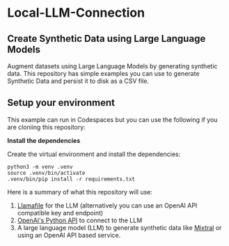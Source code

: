 # Local-LLM-Connection

## Create Synthetic Data using Large Language Models

Augment datasets using Large Language Models by generating synthetic data. This repository has simple examples you can use to generate Synthetic Data and persist it to disk as a CSV file.

## Setup your environment

This example can run in Codespaces but you can use the following if you are
cloniing this repository:

**Install the dependencies**

Create the virtual environment and install the dependencies:

```
python3 -m venv .venv
source .venv/bin/activate
.venv/bin/pip install -r requirements.txt
```

Here is a summary of what this repository will use:

1. [Llamafile](https://github.com/Mozilla-Ocho/llamafile) for the LLM (alternatively you can use an OpenAI API compatible key and endpoint)
1. [OpenAI's Python API](https://pypi.org/project/openai/) to connect to the LLM 
1. A large language model (LLM) to generate synthetic data like [Mixtral](https://huggingface.co/jartine/Mixtral-8x7B-Instruct-v0.1-llamafile/resolve/main/mixtral-8x7b-instruct-v0.1.Q5_K_M.llamafile?download=true) or using an OpenAI API based service. 
